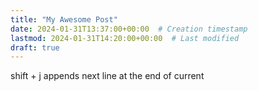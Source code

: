```yaml
---
title: "My Awesome Post"
date: 2024-01-31T13:37:00+00:00  # Creation timestamp
lastmod: 2024-01-31T14:20:00+00:00  # Last modified
draft: true
---
```


shift + j appends next line at the end of current
